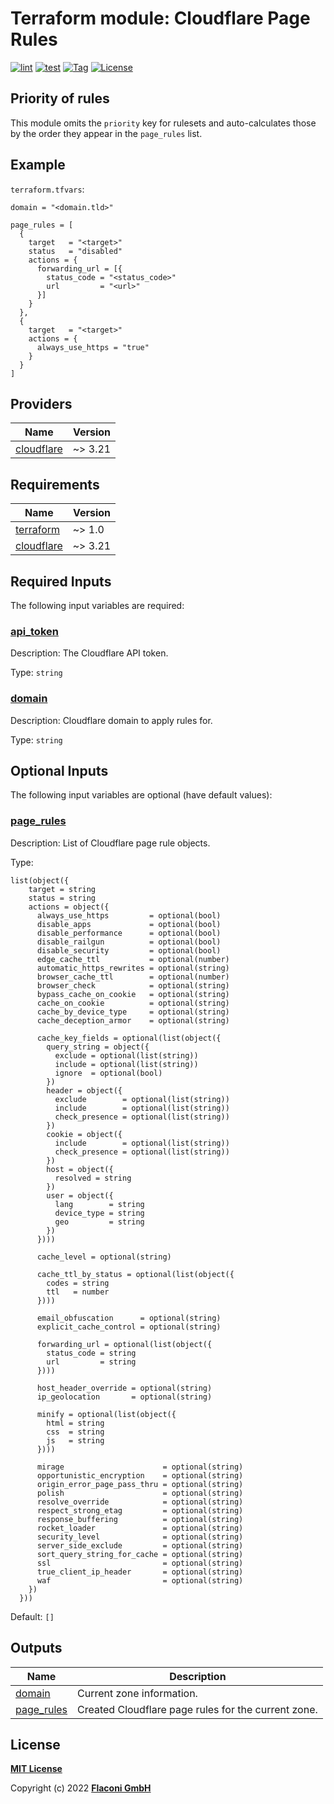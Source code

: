 # Terraform module: Cloudflare Page Rules


[![lint](https://github.com/flaconi/terraform-cloudflare-pagerules/workflows/lint/badge.svg)](https://github.com/flaconi/terraform-cloudflare-pagerules/actions?query=workflow%3Alint)
[![test](https://github.com/flaconi/terraform-cloudflare-pagerules/workflows/test/badge.svg)](https://github.com/flaconi/terraform-cloudflare-pagerules/actions?query=workflow%3Atest)
[![Tag](https://img.shields.io/github/tag/flaconi/terraform-cloudflare-pagerules.svg)](https://github.com/flaconi/terraform-cloudflare-pagerules/releases)
[![License](https://img.shields.io/badge/license-MIT-blue.svg)](https://opensource.org/licenses/MIT)

## Priority of rules

This module omits the `priority` key for rulesets and auto-calculates those by the order they appear in the `page_rules` list.


## Example

`terraform.tfvars`:
```hcl
domain = "<domain.tld>"

page_rules = [
  {
    target   = "<target>"
    status   = "disabled"
    actions = {
      forwarding_url = [{
        status_code = "<status_code>"
        url         = "<url>"
      }]
    }
  },
  {
    target   = "<target>"
    actions = {
      always_use_https = "true"
    }
  }
]
```

<!-- TFDOCS_HEADER_START -->


<!-- TFDOCS_HEADER_END -->

<!-- TFDOCS_PROVIDER_START -->
## Providers

| Name | Version |
|------|---------|
| <a name="provider_cloudflare"></a> [cloudflare](#provider\_cloudflare) | ~> 3.21 |

<!-- TFDOCS_PROVIDER_END -->

<!-- TFDOCS_REQUIREMENTS_START -->
## Requirements

| Name | Version |
|------|---------|
| <a name="requirement_terraform"></a> [terraform](#requirement\_terraform) | ~> 1.0 |
| <a name="requirement_cloudflare"></a> [cloudflare](#requirement\_cloudflare) | ~> 3.21 |

<!-- TFDOCS_REQUIREMENTS_END -->

<!-- TFDOCS_INPUTS_START -->
## Required Inputs

The following input variables are required:

### <a name="input_api_token"></a> [api\_token](#input\_api\_token)

Description: The Cloudflare API token.

Type: `string`

### <a name="input_domain"></a> [domain](#input\_domain)

Description: Cloudflare domain to apply rules for.

Type: `string`

## Optional Inputs

The following input variables are optional (have default values):

### <a name="input_page_rules"></a> [page\_rules](#input\_page\_rules)

Description: List of Cloudflare page rule objects.

Type:

```hcl
list(object({
    target = string
    status = string
    actions = object({
      always_use_https         = optional(bool)
      disable_apps             = optional(bool)
      disable_performance      = optional(bool)
      disable_railgun          = optional(bool)
      disable_security         = optional(bool)
      edge_cache_ttl           = optional(number)
      automatic_https_rewrites = optional(string)
      browser_cache_ttl        = optional(number)
      browser_check            = optional(string)
      bypass_cache_on_cookie   = optional(string)
      cache_on_cookie          = optional(string)
      cache_by_device_type     = optional(string)
      cache_deception_armor    = optional(string)

      cache_key_fields = optional(list(object({
        query_string = object({
          exclude = optional(list(string))
          include = optional(list(string))
          ignore  = optional(bool)
        })
        header = object({
          exclude        = optional(list(string))
          include        = optional(list(string))
          check_presence = optional(list(string))
        })
        cookie = object({
          include        = optional(list(string))
          check_presence = optional(list(string))
        })
        host = object({
          resolved = string
        })
        user = object({
          lang        = string
          device_type = string
          geo         = string
        })
      })))

      cache_level = optional(string)

      cache_ttl_by_status = optional(list(object({
        codes = string
        ttl   = number
      })))

      email_obfuscation      = optional(string)
      explicit_cache_control = optional(string)

      forwarding_url = optional(list(object({
        status_code = string
        url         = string
      })))

      host_header_override = optional(string)
      ip_geolocation       = optional(string)

      minify = optional(list(object({
        html = string
        css  = string
        js   = string
      })))

      mirage                      = optional(string)
      opportunistic_encryption    = optional(string)
      origin_error_page_pass_thru = optional(string)
      polish                      = optional(string)
      resolve_override            = optional(string)
      respect_strong_etag         = optional(string)
      response_buffering          = optional(string)
      rocket_loader               = optional(string)
      security_level              = optional(string)
      server_side_exclude         = optional(string)
      sort_query_string_for_cache = optional(string)
      ssl                         = optional(string)
      true_client_ip_header       = optional(string)
      waf                         = optional(string)
    })
  }))
```

Default: `[]`

<!-- TFDOCS_INPUTS_END -->

<!-- TFDOCS_OUTPUTS_START -->
## Outputs

| Name | Description |
|------|-------------|
| <a name="output_domain"></a> [domain](#output\_domain) | Current zone information. |
| <a name="output_page_rules"></a> [page\_rules](#output\_page\_rules) | Created Cloudflare page rules for the current zone. |

<!-- TFDOCS_OUTPUTS_END -->

## License

**[MIT License](LICENSE)**

Copyright (c) 2022 **[Flaconi GmbH](https://github.com/flaconi)**
